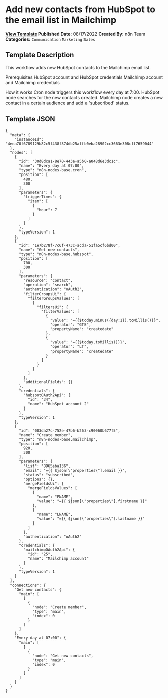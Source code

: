 # Add new contacts from HubSpot to the email list in Mailchimp

**[View Template](https://n8n.io/workflows/1770-/)**  **Published Date:** 08/17/2022  **Created By:** n8n Team  **Categories:** `Communication` `Marketing` `Sales`  

## Template Description

This workflow adds new HubSpot contacts to the Mailchimp email list. 

Prerequisites
HubSpot account and HubSpot credentials
Mailchimp account and Mailchimp credentials

How it works
Cron node triggers this workflow every day at 7:00.
HubSpot node searches for the new contacts created.
Mailchimp node creates a new contact in a certain audience and add a 'subscribed' status.


## Template JSON

```
{
  "meta": {
    "instanceId": "4eea70f6789129b82c5f438f374db25affb0eba28902cc3663e308cff7659044"
  },
  "nodes": [
    {
      "id": "30d8dca1-8e70-443e-a5b0-a048d6e3dc1c",
      "name": "Every day at 07:00",
      "type": "n8n-nodes-base.cron",
      "position": [
        480,
        300
      ],
      "parameters": {
        "triggerTimes": {
          "item": [
            {
              "hour": 7
            }
          ]
        }
      },
      "typeVersion": 1
    },
    {
      "id": "1e7b278f-7c6f-473c-acda-51fa5cf6bd00",
      "name": "Get new contacts",
      "type": "n8n-nodes-base.hubspot",
      "position": [
        700,
        300
      ],
      "parameters": {
        "resource": "contact",
        "operation": "search",
        "authentication": "oAuth2",
        "filterGroupsUi": {
          "filterGroupsValues": [
            {
              "filtersUi": {
                "filterValues": [
                  {
                    "value": "={{$today.minus({day:1}).toMillis()}}",
                    "operator": "GTE",
                    "propertyName": "createdate"
                  },
                  {
                    "value": "={{$today.toMillis()}}",
                    "operator": "LT",
                    "propertyName": "createdate"
                  }
                ]
              }
            }
          ]
        },
        "additionalFields": {}
      },
      "credentials": {
        "hubspotOAuth2Api": {
          "id": "34",
          "name": "HubSpot account 2"
        }
      },
      "typeVersion": 1
    },
    {
      "id": "003da27c-752e-47b6-b263-c90060b677f5",
      "name": "Create member",
      "type": "n8n-nodes-base.mailchimp",
      "position": [
        920,
        300
      ],
      "parameters": {
        "list": "8965eba136",
        "email": "={{ $json[\"properties\"].email }}",
        "status": "subscribed",
        "options": {},
        "mergeFieldsUi": {
          "mergeFieldsValues": [
            {
              "name": "FNAME",
              "value": "={{ $json[\"properties\"].firstname }}"
            },
            {
              "name": "LNAME",
              "value": "={{ $json[\"properties\"].lastname }}"
            }
          ]
        },
        "authentication": "oAuth2"
      },
      "credentials": {
        "mailchimpOAuth2Api": {
          "id": "25",
          "name": "Mailchimp account"
        }
      },
      "typeVersion": 1
    }
  ],
  "connections": {
    "Get new contacts": {
      "main": [
        [
          {
            "node": "Create member",
            "type": "main",
            "index": 0
          }
        ]
      ]
    },
    "Every day at 07:00": {
      "main": [
        [
          {
            "node": "Get new contacts",
            "type": "main",
            "index": 0
          }
        ]
      ]
    }
  }
}
```
